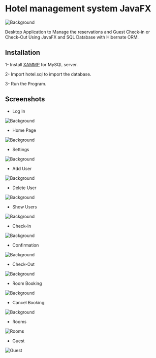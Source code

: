 # Hotel management system JavaFX 

![Background](https://i.imgur.com/Fk7sfMT.jpg)


Desktop Application to Manage the reservations and Guest Check-in or Check-Out Using JavaFX and SQL Database with Hibernate ORM.

## Installation

1- Install  [XAMMP](https://www.apachefriends.org/index.html) for MySQL server.

2- Import hotel.sql to import the database.

3- Run the Program.



## Screenshots

- Log In

![Background](https://i.imgur.com/zBAh3az.png)


- Home Page

![Background](https://i.imgur.com/fuKdULD.png)


- Settings

![Background](https://i.imgur.com/0KEoCtJ.png)


- Add User

![Background](https://i.imgur.com/xVpNJBH.png)


- Delete User

![Background](https://i.imgur.com/H9yBAmJ.png)


- Show Users

![Background](https://i.imgur.com/cjaQxpl.png)


- Check-In

![Background](https://i.imgur.com/zdMH2UW.png)


- Confirmation

![Background](https://i.imgur.com/yPqoyTb.png)


- Check-Out

![Background](https://i.imgur.com/cfLlQgb.png)


- Room Booking

![Background](https://i.imgur.com/F2YisGh.png)


- Cancel Booking

![Background](https://i.imgur.com/L8z7CPS.png)


- Rooms

![Rooms](https://i.imgur.com/FmmeefD.png)


- Guest

![Guest](https://i.imgur.com/OZlb13s.png)

